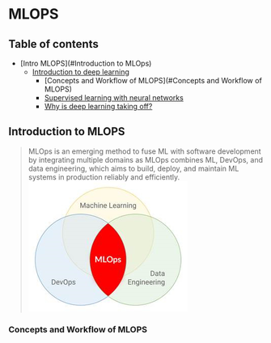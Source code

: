 # MLOPS

## Table of contents
* [Intro MLOPS](#Introduction to MLOps)
  * [Introduction to deep learning](#Intro)
      * [Concepts and Workflow of MLOPS](#Concepts and Workflow of MLOPS)
      * [Supervised learning with neural networks](#supervised-learning-with-neural-networks)
      * [Why is deep learning taking off?](#why-is-deep-learning-taking-off)

## Introduction to MLOPS

> MLOps is an emerging method to fuse ML with software development by integrating multiple domains as MLOps combines ML, DevOps, and data engineering, which aims to build, deploy, and maintain ML systems in production reliably and efficiently. 
 ![](/images/1.jpg)

### Concepts and Workflow of MLOPS
